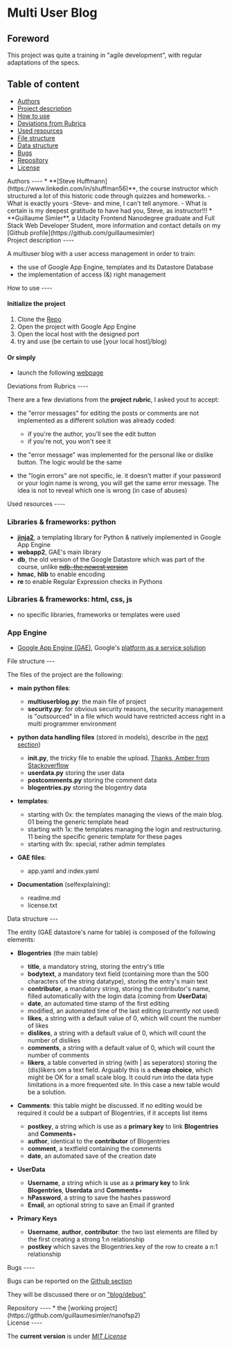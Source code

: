 # Multi User Blog

Foreword
----
This project was quite a training in "agile development", with regular adaptations of the specs.

Table of content
----
- [Authors](#section1)
- [Project description](#section2)
- [How to use](#section3)
- [Deviations from Rubrics](#section4)
- [Used resources](#section5)
- [File structure](#section6)
- [Data structure](#section7)
- [Bugs](#section8)
- [Repository](#section9)
- [License](#section10)


<div id='section1'/>
Authors
----
* **[Steve Huffmann](https://www.linkedin.com/in/shuffman56)**, the course instructor which structured a lot of this historic code through quizzes and homeworks.
	- What is exactly yours -Steve- and mine, I can't tell anymore. 
	- What is certain is my deepest gratitude to have had you, Steve, as instructor!!!
* **Guillaume Simler**, a Udacity Frontend Nanodegree graduate and Full Stack Web Developer Student, more information and contact details on my [Github profile](https://github.com/guillaumesimler)

<div id='section2'/>
Project description
----

A multiuser blog with a user access management in order to train:
* the use of Google App Engine, templates and its Datastore Database
* the implementation of access (&) right management

<div id='section3'/>
How to use
----

#### Initialize the project

1. Clone the [Repo](https://github.com/guillaumesimler/nanofsp2)
2. Open the project with Google App Engine
3. Open the local host with the designed port
4. try and use (be certain to use [your local host]/blog)

#### Or simply

* launch the following [webpage](http://guillaume-udacity-blog.appspot.com/blog)


<div id='section4'/>
Deviations from Rubrics
----

There are a few deviations from the **project rubric**, I asked yout to accept:
* the "error messages" for editing the posts or comments are not implemented as a different solution was already coded:
	- if you're the author, you'll see the edit button
	- if you're not, you won't see it
* the "error message" was implemented for the personal like or dislike button. The logic would be the same

* the "login errors" are not specific, ie. it doesn't matter if your password or your login name is wrong, you will get the same error message. The idea is not to reveal which one is wrong (in case of abuses)

<div id='section5'/>
Used resources
----

### Libraries & frameworks: **python**

* [**jinja2**](http://jinja.pocoo.org/), a templating library for Python & natively implemented in Google App Engine
* **webapp2**, GAE's main library
* **db**, the old version of the Google Datastore which was part of the course, unlike [~~ndb, the newest version~~](https://cloud.google.com/appengine/docs/python/ndb/db_to_ndb)
* **hmac**, **hlib** to enable encoding
* **re** to enable Regular Expression checks in Pythons

### Libraries & frameworks: **html, css, js**

* no specific libraries, frameworks or templates were used

### App Engine

* [Google App Engine (GAE)](https://cloud.google.com/appengine/docs/python/), Google's [platform as a service solution](https://en.wikipedia.org/wiki/Google_App_Engine)

<div id='section6'/>
File structure
---

The files of the project are the following:
* **main python files**:
	- **multiuserblog.py**: the main file of project
	- **security.py**: for obvious security reasons, the security management is "outsourced" in a file which would have restricted access right in a multi programmer environment
* **python data handling files** (stored in models\), describe in the [next section](#section7))
	- **__init__.py**, the tricky file to enable the upload. [Thanks, Amber from Stackoverflow](http://stackoverflow.com/questions/4142151/python-how-to-import-the-class-within-the-same-directory-or-sub-directory)
	- **userdata.py** storing the user data
	- **postcomments.py** storing the comment data
	- **blogentries.py** storing the blogentry data

* **templates**:
	- starting with 0x: the templates managing the views of the main blog. 01 being the generic template head
	- starting with 1x: the templates managing the login and restructuring. 11 being the specific generic template for these pages
	- starting with 9x: special, rather admin templates
* **GAE files**:
	- app.yaml and index.yaml
* **Documentation** (selfexplaining):
	- readme.md
	- license.txt


<div id='section7'/>
Data structure
---

The entity (GAE datastore's name for table) is composed of the following elements:

* **Blogentries** (the main table)
	- **title**, a mandatory string, storing the entry's title
	- **bodytext**, a mandatory text field (containing more than the 500 characters of the string datatype), storing the entry's main text
	- **contributor**, a mandatory string, storing the contributor's name, filled automatically with the login data (coming from __UserData__)
	- **date**, an automated time stamp of the first editing
	- modified, an automated time of the last editing (currently not used)
	- **likes**, a string with a default value of 0, which will count the number of likes
	- **dislikes**, a string with a default value of 0, which will count the number of dislikes
	- **comments**, a string with a default value of 0, which will count the number of comments
	- **likers**, a table converted in string (with | as seperators) storing the (dis)likers om a text field. Arguably this is a **cheap choice**, which might be OK for a small scale blog. It could run into the data type limitations in a more frequented site. In this case a new table would be a solution.

* **Comments**: this table might be discussed. If no editing would be required it could be a subpart of Blogentries, if it accepts list items
	- **postkey**, a string which is use as a __primary key__ to link __Blogentries__ and __Comments__+
	- **author**, identical to the **contributor** of Blogentries
	- **comment**, a textfield containing the comments
	- **date**, an automated save of the creation date

* **UserData**
	- **Username**, a string which is use as a __primary key__ to link __Blogentries__, __Userdata__ and __Comments__+ 	
	- **hPassword**, a string to save the hashes password
	- **Email**, an optional string to save an Email if granted

* **Primary Keys**
	- **Username**, **author**, **contributor**:  the two last elements are filled by the first creating a strong 1:n relationship
	- **postkey** which saves the Blogentries.key of the row to create a n:1 relationship


<div id='section8'/>
Bugs
----

Bugs can be reported on the [Github section](https://github.com/guillaumesimler/nanofsp2/issues)

They will be discussed there or on ["blog/debug"]()

<div id='section9'/>
Repository
----
* the [working project](https://github.com/guillaumesimler/nanofsp2)

<div id='section10'/>
License
----

The **current version** is under [_MIT License_](https://github.com/guillaumesimler/nanofsp2/blob/master/LICENSE.txt)
